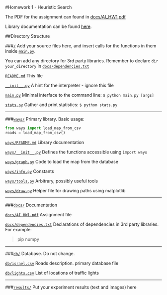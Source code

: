#Homework 1 - Heuristic Search

The PDF for the assignment can found in [docs/AI_HW1.pdf](docs/AI_HW1.pdf?raw=true)

Library documentation can be found [here](ways/README.md).

##Directory Structure

###[`/`](http://github.com/TechnionAI/Win14_15_HW1)
Add your source files here, and insert calls for the functions in them inside [`main.py`](main.py). 

You can add any directory for 3rd party libraries. Remember to declare `dir your_directory` in [`docs/dependencies.txt`](docs/dependencies.txt)

[`README.md`](README.md) This file

[`__init__.py`](__init__.py) A hint for the interpreter - ignore this file

[`main.py`](main.py) Minimal interface to the command line: `$ python main.py [args]`

[`stats.py`](stats.py) Gather and print statistics: `$ python stats.py`

___
###[`ways/`](ways/)
Primary library. Basic usage: 
```python
from ways import load_map_from_csv
roads = load_map_from_csv()
````
[`ways/README.md`](ways/README.md) Library documentation

[`ways/__init__.py`](ways/__init__.py) Defines the functions accessible using `import ways`

[`ways/graph.py`](ways/graph.py) Code to load the map from the database

[`ways/info.py`](ways/info.py) Constants

[`ways/tools.py`](ways/tools.py) Arbitrary, possibly useful tools

[`ways/draw.py`](ways/draw.py) Helper file for drawing paths using matplotlib

___

###[`docs/`](docs/)
Documentation

[`docs/AI_HW1.pdf`](docs/AI_HW1.pdf) Assignment file

[`docs/dependencies.txt`](docs/dependencies.txt) Declarations of dependencies in 3rd party libraries. For example:

> pip numpy
>

___
###[`db/`](db/)
Database. Do not change.

[`db/israel.csv`](db/israel.csv) Roads description. primary database file

[`db/lights.csv`](db/israel.csv) List of locations of traffic lights
___		
###[`results/`](results/)
Put your experiment results (text and images) here
